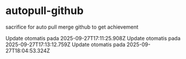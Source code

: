 # autopull-github
sacrifice for auto pull merge github to get achievement

Update otomatis pada 2025-09-27T17:11:25.908Z
Update otomatis pada 2025-09-27T17:13:12.759Z
Update otomatis pada 2025-09-27T18:04:53.324Z